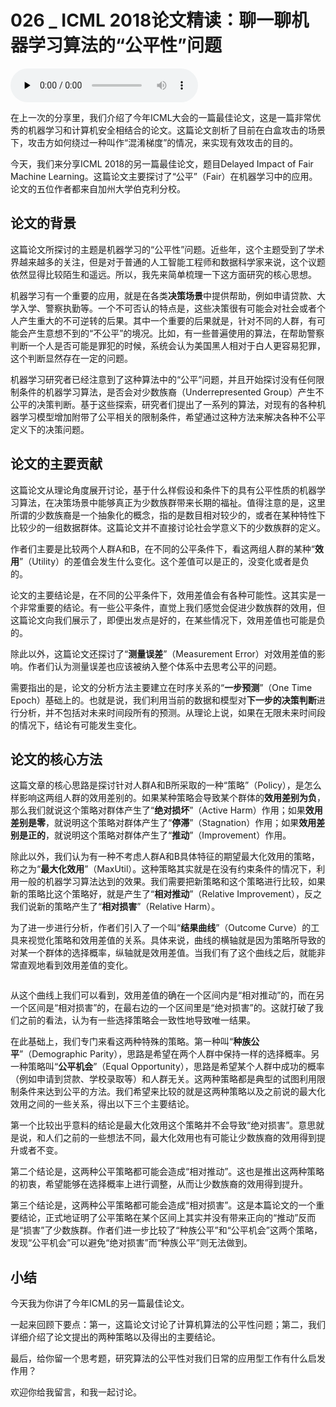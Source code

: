 # 026 _ ICML 2018论文精读：聊一聊机器学习算法的“公平性”问题

<audio id="audio" title="026 | ICML 2018论文精读：聊一聊机器学习算法的“公平性”问题" controls="" preload="none"><source id="mp3" src="https://static001.geekbang.org/resource/audio/a6/9d/a6e0fbd9a97a51e84f9e9f61a9fafa9d.mp3"></audio>

在上一次的分享里，我们介绍了今年ICML大会的一篇最佳论文，这是一篇非常优秀的机器学习和计算机安全相结合的论文。这篇论文剖析了目前在白盒攻击的场景下，攻击方如何绕过一种叫作“混淆梯度”的情况，来实现有效攻击的目的。

今天，我们来分享ICML 2018的另一篇最佳论文，题目Delayed Impact of Fair Machine Learning。这篇论文主要探讨了“公平”（Fair）在机器学习中的应用。论文的五位作者都来自加州大学伯克利分校。

## 论文的背景

这篇论文所探讨的主题是机器学习的“公平性”问题。近些年，这个主题受到了学术界越来越多的关注，但是对于普通的人工智能工程师和数据科学家来说，这个议题依然显得比较陌生和遥远。所以，我先来简单梳理一下这方面研究的核心思想。

机器学习有一个重要的应用，就是在各类**决策场景**中提供帮助，例如申请贷款、大学入学、警察执勤等。一个不可否认的特点是，这些决策很有可能会对社会或者个人产生重大的不可逆转的后果。其中一个重要的后果就是，针对不同的人群，有可能会产生意想不到的“不公平”的境况。比如，有一些普遍使用的算法，在帮助警察判断一个人是否可能是罪犯的时候，系统会认为美国黑人相对于白人更容易犯罪，这个判断显然存在一定的问题。

机器学习研究者已经注意到了这种算法中的“公平”问题，并且开始探讨没有任何限制条件的机器学习算法，是否会对少数族裔（Underrepresented Group）产生不公平的决策判断。基于这些探索，研究者们提出了一系列的算法，对现有的各种机器学习模型增加附带了公平相关的限制条件，希望通过这种方法来解决各种不公平定义下的决策问题。

## 论文的主要贡献

这篇论文从理论角度展开讨论，基于什么样假设和条件下的具有公平性质的机器学习算法，在决策场景中能够真正为少数族群带来长期的福祉。值得注意的是，这里所谓的少数族裔是一个抽象化的概念，指的是数目相对较少的，或者在某种特性下比较少的一组数据群体。这篇论文并不直接讨论社会学意义下的少数族群的定义。

作者们主要是比较两个人群A和B，在不同的公平条件下，看这两组人群的某种“**效用**”（Utility）的差值会发生什么变化。这个差值可以是正的，没变化或者是负的。

论文的主要结论是，在不同的公平条件下，效用差值会有各种可能性。这其实是一个非常重要的结论。有一些公平条件，直觉上我们感觉会促进少数族群的效用，但这篇论文向我们展示了，即便出发点是好的，在某些情况下，效用差值也可能是负的。

除此以外，这篇论文还探讨了“**测量误差**”（Measurement Error）对效用差值的影响。作者们认为测量误差也应该被纳入整个体系中去思考公平的问题。

需要指出的是，论文的分析方法主要建立在时序关系的“**一步预测**”（One Time Epoch）基础上的。也就是说，我们利用当前的数据和模型对**下一步的决策判断**进行分析，并不包括对未来时间段所有的预测。从理论上说，如果在无限未来时间段的情况下，结论有可能发生变化。

## 论文的核心方法

这篇文章的核心思路是探讨针对人群A和B所采取的一种“策略”（Policy），是怎么样影响这两组人群的效用差别的。如果某种策略会导致某个群体的**效用差别为负**，那么我们就说这个策略对群体产生了“**绝对损坏**”（Active Harm）作用；如果**效用差别是零**，就说明这个策略对群体产生了“**停滞**”（Stagnation）作用；如果**效用差别是正的**，就说明这个策略对群体产生了“**推动**”（Improvement）作用。

除此以外，我们认为有一种不考虑人群A和B具体特征的期望最大化效用的策略，称之为“**最大化效用**”（MaxUtil）。这种策略其实就是在没有约束条件的情况下，利用一般的机器学习算法达到的效果。我们需要把新策略和这个策略进行比较，如果新的策略比这个策略好，就是产生了“**相对推动**”（Relative Improvement），反之我们说新的策略产生了“**相对损害**”（Relative Harm）。

为了进一步进行分析，作者们引入了一个叫“**结果曲线**”（Outcome Curve）的工具来视觉化策略和效用差值的关系。具体来说，曲线的横轴就是因为策略所导致的对某一个群体的选择概率，纵轴就是效用差值。当我们有了这个曲线之后，就能非常直观地看到效用差值的变化。

<img src="https://static001.geekbang.org/resource/image/98/ab/98a16f6db74ef6470792ef6cd618c6ab.png" alt="">

从这个曲线上我们可以看到，效用差值的确在一个区间内是“相对推动”的，而在另一个区间是“相对损害”的，在最右边的一个区间里是“绝对损害”的。这就打破了我们之前的看法，认为有一些选择策略会一致性地导致唯一结果。

在此基础上，我们专门来看这两种特殊的策略。第一种叫“**种族公平**”（Demographic Parity），思路是希望在两个人群中保持一样的选择概率。另一种策略叫“**公平机会**”（Equal Opportunity），思路是希望某个人群中成功的概率（例如申请到贷款、学校录取等）和人群无关。这两种策略都是典型的试图利用限制条件来达到公平的方法。我们希望来比较的就是这两种策略以及之前说的最大化效用之间的一些关系，得出以下三个主要结论。

第一个比较出乎意料的结论是最大化效用这个策略并不会导致“绝对损害”。意思就是说，和人们之前的一些想法不同，最大化效用也有可能让少数族裔的效用得到提升或者不变。

第二个结论是，这两种公平策略都可能会造成“相对推动”。这也是推出这两种策略的初衷，希望能够在选择概率上进行调整，从而让少数族裔的效用得到提升。

第三个结论是，这两种公平策略都可能会造成“相对损害”。这是本篇论文的一个重要结论，正式地证明了公平策略在某个区间上其实并没有带来正向的“推动”反而是“损害”了少数族群。作者们进一步比较了“种族公平”和“公平机会”这两个策略，发现“公平机会”可以避免“绝对损害”而“种族公平”则无法做到。

## 小结

今天我为你讲了今年ICML的另一篇最佳论文。

一起来回顾下要点：第一，这篇论文讨论了计算机算法的公平性问题；第二，我们详细介绍了论文提出的两种策略以及得出的主要结论。

最后，给你留一个思考题，研究算法的公平性对我们日常的应用型工作有什么启发作用？

欢迎你给我留言，和我一起讨论。


